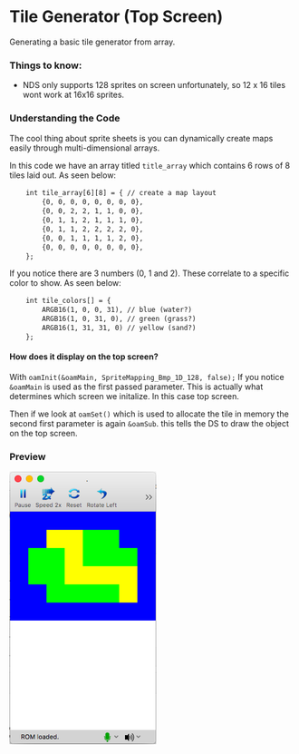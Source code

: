 # Tile Generator (Top Screen)

Generating a basic tile generator from array. 

### Things to know:
* NDS only supports 128 sprites on screen unfortunately, so 12 x 16 tiles wont work at 16x16 sprites.

### Understanding the Code

The cool thing about sprite sheets is you can dynamically create maps easily through multi-dimensional arrays. 

In this code we have an array titled `title_array` which contains 6 rows of 8 tiles laid out. As seen below:
````
	int tile_array[6][8] = { // create a map layout
		{0, 0, 0, 0, 0, 0, 0, 0},
		{0, 0, 2, 2, 1, 1, 0, 0},
		{0, 1, 1, 2, 1, 1, 1, 0},
		{0, 1, 1, 2, 2, 2, 2, 0},
		{0, 0, 1, 1, 1, 1, 2, 0},
		{0, 0, 0, 0, 0, 0, 0, 0},
	};
 ````
 
 If you notice there are 3 numbers (0, 1 and 2). These correlate to a specific color to show. As seen below:

````
	int tile_colors[] = {
		ARGB16(1, 0, 0, 31), // blue (water?)
		ARGB16(1, 0, 31, 0), // green (grass?)
		ARGB16(1, 31, 31, 0) // yellow (sand?)
	};
````

#### How does it display on the top screen?
With `oamInit(&oamMain, SpriteMapping_Bmp_1D_128, false);`
If you notice `&oamMain` is used as the first passed parameter. This is actually what determines which screen we initalize. In this case top screen.

Then if we look at `oamSet()` which is used to allocate the tile in memory the second first parameter is again `&oamSub`.
this tells the DS to draw the object on the top screen.


### Preview

![top-screen.png](./preview/top-screen.png)
